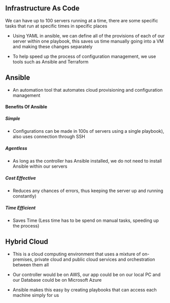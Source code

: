 

## Infrastructure As Code


We can have up to 100 servers running at a time, there are some specific tasks that
run at specific times in specific places

- Using YAML in ansible, we can define all of the provisions of each of our server
within one playbook, this saves us time manually going into a VM and making these
changes separately


- To help speed up the process of configuration management, we use tools such as
Ansible and Terraform



## Ansible

- An automation tool that automates cloud provisioning and configuration
management


#### Benefits Of Ansible

##### Simple
- Configurations can be made in 100s of servers using a single playbook), also uses connection through SSH

##### Agentless
- As long as the controller has Ansible installed, we do not need to install Ansible within our servers

##### Cost Effective
- Reduces any chances of errors, thus keeping the server up and running constantly)

##### Time Efficient
- Saves Time (Less time has to be spend on manual tasks, speeding up the process)

## Hybrid Cloud

- This is a cloud computing environment that uses a mixture of on-premises, private cloud
and public cloud services and orchestration between them all

- Our controller would be on AWS, our app could be on our local PC and our Database
could be on Microsoft Azure

- Ansible makes this easy by creating playbooks that can access each machine simply
for us
